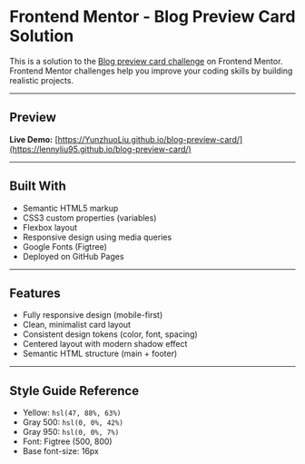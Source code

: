 # Frontend Mentor - Blog Preview Card Solution

This is a solution to the [Blog preview card challenge](https://www.frontendmentor.io/challenges/blog-preview-card-ckPaj01IcS) on Frontend Mentor.  
Frontend Mentor challenges help you improve your coding skills by building realistic projects.

---

## Preview

**Live Demo:** [https://YunzhuoLiu.github.io/blog-preview-card/](https://lennyliu95.github.io/blog-preview-card/)

---

## Built With

- Semantic HTML5 markup  
- CSS3 custom properties (variables)  
- Flexbox layout  
- Responsive design using media queries  
- Google Fonts (Figtree)  
- Deployed on GitHub Pages

---

## Features

- Fully responsive design (mobile-first)
- Clean, minimalist card layout  
- Consistent design tokens (color, font, spacing)  
- Centered layout with modern shadow effect  
- Semantic HTML structure (main + footer)

---

## Style Guide Reference

- Yellow: `hsl(47, 88%, 63%)`  
- Gray 500: `hsl(0, 0%, 42%)`  
- Gray 950: `hsl(0, 0%, 7%)`  
- Font: Figtree (500, 800)  
- Base font-size: 16px  
